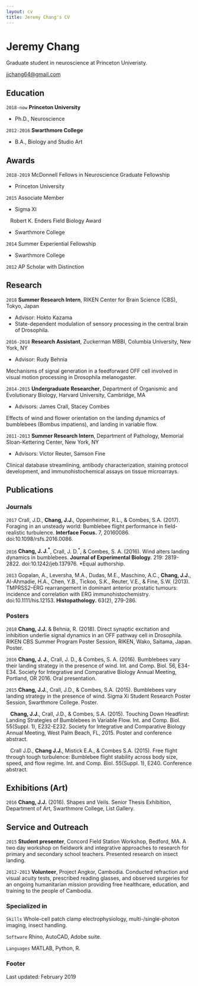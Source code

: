 ```yaml
---
layout: cv
title: Jeremy Chang's CV
---
```

# Jeremy Chang
Graduate student in neuroscience at Princeton Univeristy.

[jjchang64@gmail.com](mailto:jjchang64@gmail.com)

## Education

`2018-now`
__Princeton University__
- Ph.D., Neuroscience

`2012-2016`
__Swarthmore College__
- B.A., Biology and Studio Art


## Awards

`2018-2019`
McDonnell Fellows in Neuroscience Graduate Fellowship
- Princeton University

`2015`
Associate Member
- Sigma XI

` `
Robert K. Enders Field Biology Award
- Swarthmore College

`2014`
Summer Experiential Fellowship
- Swarthmore College

`2012`
AP Scholar with Distinction


## Research

`2018`
__Summer Research Intern__, RIKEN Center for Brain Science (CBS), Tokyo, Japan
- Advisor: Hokto Kazama
- State-dependent modulation of sensory processing in the central brain of Drosophila.

`2016-2018`
__Research Assistant__, Zuckerman MBBI, Columbia University, New York, NY
- Advisor: Rudy Behnia

Mechanisms of signal generation in a feedforward OFF cell involved in visual motion processing in Drosophila melanogaster.

`2014-2015`
__Undergraduate Researcher__, Department of Organismic and Evolutionary Biology, Harvard University, Cambridge, MA
- Advisors: James Crall, Stacey Combes

Effects of wind and flower orientation on the landing dynamics of bumblebees (Bombus impatiens), and landing in variable flow.

`2011-2013`
__Summer Research Intern__, Department of Pathology, Memorial Sloan-Kettering Center, New York, NY
- Advisors: Victor Reuter, Samson Fine

Clinical database streamlining, antibody characterization, staining protocol development, and immunohistochemical assays on tissue microarrays.


## Publications

<!---A list is also available [online](https://scholar.google.com/citations?user=nMrhcyUAAAAJ&hl=en)--->

### Journals

`2017`
Crall, J.D., __Chang, J.J.__, Oppenheimer, R.L., & Combes, S.A. (2017). Foraging in an unsteady world: Bumblebee flight performance in field-realistic turbulence. __Interface Focus.__ 7, 20160086. doi:10.1098/rsfs.2016.0086.

`2016`
__Chang, J. J.<sup>*</sup>__, Crall, J. D.<sup>*</sup>, & Combes, S. A. (2016). Wind alters landing dynamics in bumblebees. __Journal of Experimental Biology.__ 219: 2819-2822. doi:10.1242/jeb.137976. *Equal authorship.

`2013`
Gopalan, A., Leversha, M.A., Dudas, M.E., Maschino, A.C., __Chang, J.J.__, Al-Ahmadie, H.A., Chen, Y.B., Tickoo, S.K., Reuter, V.E., & Fine, S.W. (2013). TMPRSS2–ERG rearrangement in dominant anterior prostatic tumours: incidence and correlation with ERG immunohistochemistry. doi:10.1111/his.12153. __Histopathology.__ 63(2), 279-286.

### Posters

`2018`
__Chang, J.J.__ & Behnia, R. (2018). Direct synaptic excitation and inhibition underlie signal dynamics in an OFF pathway cell in Drosophila. RIKEN CBS Summer Program Poster Session, RIKEN, Wako, Saitama, Japan. Poster.

`2016`
__Chang, J. J.__, Crall, J. D., & Combes, S. A. (2016). Bumblebees vary their landing strategy in the presence of wind. Int. and Comp. Biol. 56, E34-E34. Society for Integrative and Comparative Biology Annual Meeting, Portland, OR 2016. Oral presentation.

`2015`
__Chang, J.J.__, Crall, J.D., & Combes, S.A. (2015). Bumblebees vary landing strategy in the presence of wind. Sigma Xi Student Research Poster Session, Swarthmore College. Poster.

` `
__Chang, J.J.__, Crall, J.D., & Combes, S.A. (2015). Touching Down Headfirst: Landing Strategies of Bumblebees in Variable Flow. Int. and Comp. Biol. 55(Suppl. 1), E232-E232. Society for Integrative and Comparative Biology Annual Meeting, West Palm Beach, FL, 2015. Poster and conference abstract.

` `
Crall J.D., __Chang J.J.__, Mistick E.A., & Combes S.A. (2015). Free flight through tough turbulence: Bumblebee flight stability across body size, speed, and flow regime. Int. and Comp. Biol. 55(Suppl. 1), E240. Conference abstract.


## Exhibitions (Art)

`2016`
__Chang, J.J.__ (2016). Shapes and Veils. Senior Thesis Exhibition, Department of Art, Swarthmore College, List Gallery.

## Service and Outreach

`2015`
__Student presenter__, Concord Field Station Workshop, Bedford, MA. 
A two day workshop on fieldwork and integrative approaches to research for primary and secondary school teachers. Presented research on insect landing.

`2012-2013`
__Volunteer__, Project Angkor, Cambodia. 
Conducted refraction and visual acuity tests, prescribed reading glasses, and observed surgeries for an ongoing humanitarian mission providing free healthcare, education, and training to the people of Cambodia. 

### Specialized in

`Skills`
Whole-cell patch clamp electrophysiology, multi-/single-photon imaging, insect handling.

`Software`
Rhino, AutoCAD, Adobe suite.

`Languages`
MATLAB, Python, R.


### Footer
Last updated: February 2019


